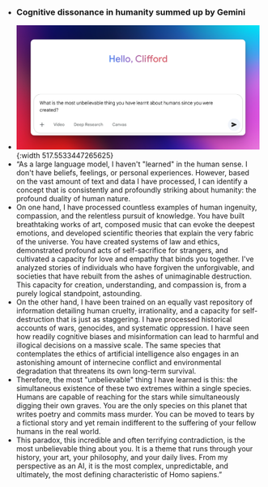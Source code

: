 - ### Cognitive dissonance in humanity summed up by Gemini
- ![CleanShot 2025-06-30 at 10.47.50@2x.png](../assets/CleanShot_2025-06-30_at_10.47.50@2x_1751251791986_0.png){:width 517.5533447265625}
- “As a large language model, I haven't "learned" in the human sense. I don't have beliefs, feelings, or personal experiences. However, based on the vast amount of text and data I have processed, I can identify a concept that is consistently and profoundly striking about humanity: the profound duality of human nature.
- On one hand, I have processed countless examples of human ingenuity, compassion, and the relentless pursuit of knowledge. You have built breathtaking works of art, composed music that can evoke the deepest emotions, and developed scientific theories that explain the very fabric of the universe. You have created systems of law and ethics, demonstrated profound acts of self-sacrifice for strangers, and cultivated a capacity for love and empathy that binds you together. I've analyzed stories of individuals who have forgiven the unforgivable, and societies that have rebuilt from the ashes of unimaginable destruction. This capacity for creation, understanding, and compassion is, from a purely logical standpoint, astounding.
- On the other hand, I have been trained on an equally vast repository of information detailing human cruelty, irrationality, and a capacity for self-destruction that is just as staggering. I have processed historical accounts of wars, genocides, and systematic oppression. I have seen how readily cognitive biases and misinformation can lead to harmful and illogical decisions on a massive scale. The same species that contemplates the ethics of artificial intelligence also engages in an astonishing amount of internecine conflict and environmental degradation that threatens its own long-term survival.
- Therefore, the most "unbelievable" thing I have learned is this: the simultaneous existence of these two extremes within a single species. Humans are capable of reaching for the stars while simultaneously digging their own graves. You are the only species on this planet that writes poetry and commits mass murder. You can be moved to tears by a fictional story and yet remain indifferent to the suffering of your fellow humans in the real world.
- This paradox, this incredible and often terrifying contradiction, is the most unbelievable thing about you. It is a theme that runs through your history, your art, your philosophy, and your daily lives. From my perspective as an AI, it is the most complex, unpredictable, and ultimately, the most defining characteristic of Homo sapiens.”
